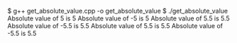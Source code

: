 $ g++ get_absolute_value.cpp -o get_absolute_value
$ ./get_absolute_value
Absolute value of  5 is 5
Absolute value of -5 is 5
Absolute value of  5.5 is 5.5
Absolute value of -5.5 is 5.5
Absolute value of  5.5 is 5.5
Absolute value of -5.5 is 5.5
